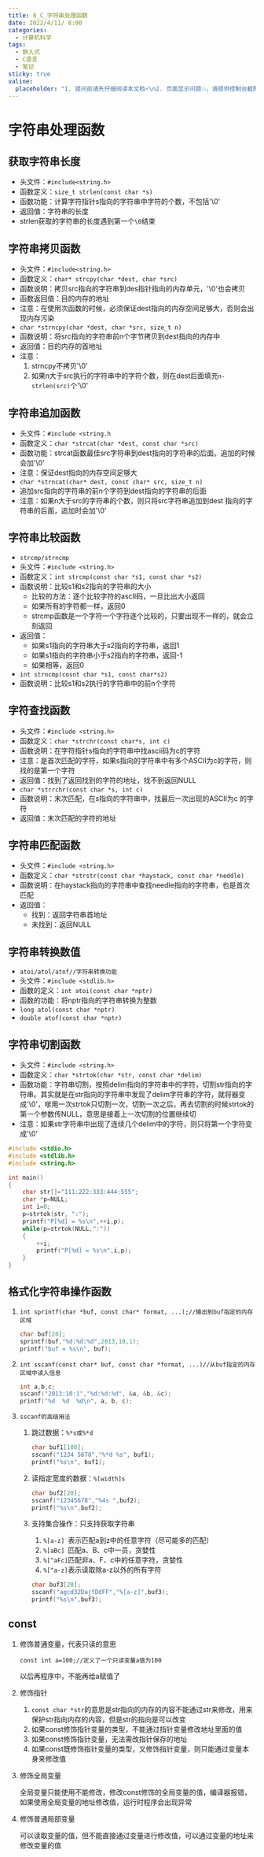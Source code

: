 ```yaml
---
title: 8_C_字符串处理函数
date: 2022/4/11/ 8:00
categories:
  - 计算机科学
tags:
  - 嵌入式
  - C语言
  - 笔记
sticky: true
valine:
  placeholder: "1. 提问前请先仔细阅读本文档⚡\n2. 页面显示问题💥，请提供控制台截图📸或者您的测试网址\n3. 其他任何报错💣，请提供详细描述和截图📸，祝食用愉快💪"
---
```




# 字符串处理函数 

## 获取字符串长度

- 头文件：`#include<string.h>`
- 函数定义：`size_t strlen(const char *s)`
- 函数功能：计算字符指针s指向的字符串中字符的个数，不包括'\0'
- 返回值：字符串的长度
- strlen获取的字符串的长度遇到第一个`\0`结束

## 字符串拷贝函数

- 头文件：`#include<string.h>`
- 函数定义：`char* strcpy(char *dest, char *src)`
- 函数说明：拷贝src指向的字符串到des指针指向的内存单元，'\0'也会拷贝
- 函数返回值：目的内存的地址
- 注意：在使用次函数的时候，必须保证dest指向的内存空间足够大，否则会出现内存污染
- `char *strncpy(char *dest, char *src, size_t n)`
- 函数说明：将src指向的字符串前n个字节拷贝到dest指向的内存中
- 返回值：目的内存的首地址
- 注意：
  1. strncpy不拷贝'\0'
  2. 如果n大于src执行的字符串中的字符个数，则在dest后面填充`n-strlen(src)`个'\0'

## 字符串追加函数

- 头文件：`#include <string.h`
- 函数定义：`char *strcat(char *dest, const char *src)`
- 函数功能：strcat函数最佳src字符串到dest指向的字符串的后面。追加的时候会加'\0'
- 注意：保证dest指向的内存空间足够大
- `char *strncat(char* dest, const char* src, size_t n)`
- 追加src指向的字符串的前n个字符到dest指向的字符串的后面
- 注意：如果n大于src的字符串的个数，则只将src字符串追加到dest 指向的字符串的后面，追加时会加'\0'

## 字符串比较函数

- `strcmp/strncmp`
- 头文件：`#include <string.h>`
- 函数定义：`int strcmp(const char *s1, const char *s2)`
- 函数说明：比较s1和s2指向的字符串的大小
  - 比较的方法：逐个比较字符的ascII码，一旦比出大小返回
  - 如果所有的字符都一样，返回0
  - strcmp函数是一个字符一个字符逐个比较的，只要出现不一样的，就会立刻返回
- 返回值：
  - 如果s1指向的字符串大于s2指向的字符串，返回1
  - 如果s1指向的字符串小于s2指向的字符串，返回-1
  - 如果相等，返回0
- `int strncmp(cosnt char *s1, const char*s2)`
- 函数说明：比较s1和s2执行的字符串中的前n个字符

## 字符查找函数

- 头文件：`#include <string.h>`
- 函数定义：`char *strchr(const char*s, int c)`
- 函数说明：在字符指针s指向的字符串中找ascii码为c的字符
- 注意：是首次匹配的字符，如果s指向的字符串中有多个ASCII为c的字符，则找的是第一个字符
- 返回值：找到了返回找到的字符的地址，找不到返回NULL
- `char *strrchr(const char *s, int c)`
- 函数说明：末次匹配，在s指向的字符串中，找最后一次出现的ASCII为c 的字符
- 返回值：末次匹配的字符的地址

## 字符串匹配函数

- 头文件：`#include <string.h>`
- 函数定义：`char *strstr(const char *haystack, const char *neddle)`
- 函数说明：在haystack指向的字符串中查找needle指向的字符串，也是首次匹配
- 返回值：
  - 找到：返回字符串首地址
  - 未找到：返回NULL

## 字符串转换数值

- `atoi/atol/atof//字符串转换功能`
- 头文件：`#include <stdlib.h>`
- 函数的定义：`int atoi(const char *nptr)`
- 函数的功能：将nptr指向的字符串转换为整数
- `long atol(const char *nptr)`
- `double atof(const char *nptr)`



## 字符串切割函数

- 头文件：`#include <string.h>`
- 函数定义：`char *strtok(char *str, const char *delim)`
- 函数功能：字符串切割，按照delim指向的字符串中的字符，切割str指向的字符串。其实就是在str指向的字符串中发现了delim字符串的字符，就将器变成'\0'，嗲用一次strtok只切割一次，切割一次之后，再去切割的时候strtok的第一个参数传NULL，意思是接着上一次切割的位置继续切
- 注意：如果str字符串中出现了连续几个delim中的字符，则只将第一个字符变成'\0'

```c
#include <stdio.h>
#include <stdlib.h>
#include <string.h>

int main()
{
    char str[]="111:222:333:444:555";
    char *p=NULL;
    int i=0;
    p=strtok(str, ":");
    printf("P[%d] = %s\n",++i,p);
    while(p=strtok(NULL,":"))
    {
        ++i;
        printf("P[%d] = %s\n",i,p);
    }
}
```

## 格式化字符串操作函数

1. `int sprintf(char *buf, const char* format, ...);//输出到buf指定的内存区域`

   ```c
   char buf[20];
   sprintf(buf,"%d:%d:%d",2013,10,1);
   printf("buf = %s\n", buf);
   ```

2. `int sscanf(const char* buf, const char *format, ...)//从buf指定的内存区域中读入信息`

   ```c
   int a,b,c;
   sscanf("2013:10:1","%d:%d:%d", &a, &b, &c);
   printf("%d  %d  %d\n", a, b, c);
   ```

3. `sscanf的高级用法`

   1. 跳过数据：`%*s或%*d`

      ```c
      char buf1[100];
      sscanf("1234 5678","%*d %s", buf1);
      printf("%s\n", buf1);
      ```

   2. 读指定宽度的数据：`%[width]s`

      ```c
      char buf2[20];
      sscanf("12345678","%4s ",buf2);
      printf("%s\n",buf2);
      ```

   3. 支持集合操作：只支持获取字符串

      1. `%[a-z] `表示匹配a到z中的任意字符（尽可能多的匹配）
      2. `%[aBc] `匹配a、B、c中一员，贪婪性
      3. `%[^aFc]`匹配非a、F、c中的任意字符，贪婪性
      3. `%[^a-z]`表示读取除a-z以外的所有字符
      
      ```c
      char buf3[20];
      sscanf("agcd32DajfDdFF","%[a-z]",buf3);
      printf("%s\n",buf3);
      ```
      
      

## const

1. 修饰普通变量，代表只读的意思

   `const int a=100;//定义了一个只读变量a值为100`

   以后再程序中，不能再给a赋值了

2. 修饰指针

   1. `const char *str`的意思是str指向的内存的内容不能通过str来修改，用来保护str指向内存的内容，但是str的指向是可以改变
   2. 如果const修饰指针变量的类型，不能通过指针变量修改地址里面的值
   3. 如果const修饰指针变量，无法需改指针保存的地址
   4. 如果const既修饰指针变量的类型，又修饰指针变量，则只能通过变量本身来修改值

3. 修饰全局变量

   全局变量只能使用不能修改，修改const修饰的全局变量的值，编译器报错，如果使用全局变量的地址修改值，运行时程序会出现异常

4. 修饰普通局部变量

   可以读取变量的值，但不能直接通过变量进行修改值，可以通过变量的地址来修改变量的值

   